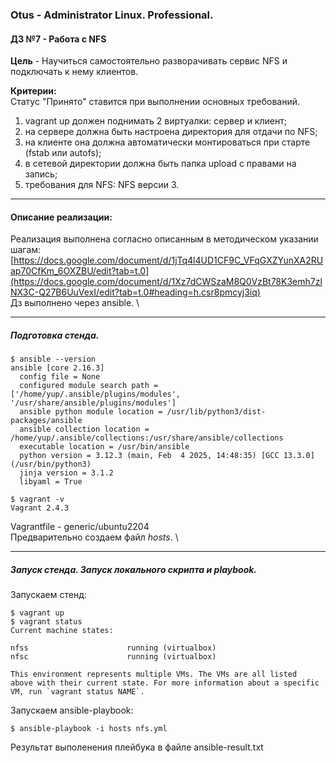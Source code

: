 ### **Otus - Administrator Linux. Professional.**  
#### **ДЗ №7 - Работа с NFS**  
**Цель** - Научиться самостоятельно разворачивать сервис NFS и подключать к нему клиентов.

**Критерии:**  
Статус "Принято" ставится при выполнении основных требований.
1) vagrant up должен поднимать 2 виртуалки: сервер и клиент;
2) на сервере должна быть настроена директория для отдачи по NFS;
3) на клиенте она должна автоматически монтироваться при старте (fstab или autofs);
4) в сетевой директории должна быть папка upload с правами на запись;
5) требования для NFS: NFS версии 3.

****
#### **Описание реализации:**  
Реализация выполнена согласно описанным в методическом указании шагам: [https://docs.google.com/document/d/1jTq4l4UD1CF9C_VFqGXZYunXA2RUap70CfKm_6OXZBU/edit?tab=t.0](https://docs.google.com/document/d/1Xz7dCWSzaM8Q0VzBt78K3emh7zlNX3C-Q27B6UuVexI/edit?tab=t.0#heading=h.csr8pmcyj3iq) \
Дз выполнено через ansible. \

***
##### Подготовка стенда.
```
$ ansible --version
ansible [core 2.16.3]
  config file = None
  configured module search path = ['/home/yup/.ansible/plugins/modules', '/usr/share/ansible/plugins/modules']
  ansible python module location = /usr/lib/python3/dist-packages/ansible
  ansible collection location = /home/yup/.ansible/collections:/usr/share/ansible/collections
  executable location = /usr/bin/ansible
  python version = 3.12.3 (main, Feb  4 2025, 14:48:35) [GCC 13.3.0] (/usr/bin/python3)
  jinja version = 3.1.2
  libyaml = True

$ vagrant -v
Vagrant 2.4.3
```
Vagrantfile - generic/ubuntu2204\
Предварительно создаем файл *hosts*. \

***
##### Запуск стенда. Запуск локального скрипта и playbook.
Запускаем стенд:
```
$ vagrant up
$ vagrant status
Current machine states:

nfss                      running (virtualbox)
nfsc                      running (virtualbox)

This environment represents multiple VMs. The VMs are all listed
above with their current state. For more information about a specific
VM, run `vagrant status NAME`.
```
Запускаем ansible-playbook:
```
$ ansible-playbook -i hosts nfs.yml
```
Результат выполенения плейбука в файле ansible-result.txt
